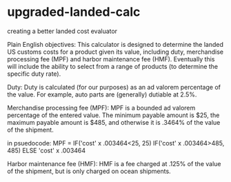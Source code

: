 # upgraded-landed-calc
creating a better landed cost evaluator

Plain English objectives:
This calculator is designed to determine the landed US customs costs for a product given its value, including duty, merchandise processing fee (MPF) and harbor maintenance fee (HMF). Eventually this will include the ability to select from a range of products (to determine the specific duty rate).

Duty:
Duty is calculated (for our purposes) as an ad valorem percentage of the value. For example, auto parts are (generally) dutiable at 2.5%.

Merchandise processing fee (MPF):
MPF is a bounded ad valorem percentage of the entered value. The minimum payable amount is $25, the maximum payable amount is $485, and otherwise it is .3464% of the value of the shipment.

in psuedocode:
MPF = 
IF('cost' x .003464<25, 25)
IF('cost' x .003464>485, 485)
ELSE 'cost' x .003464

Harbor maintenance fee (HMF):
HMF is a fee charged at .125% of the value of the shipment, but is only charged on ocean shipments.
